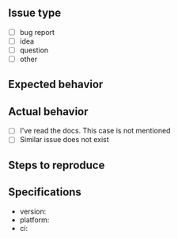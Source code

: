 ## Issue type
* [ ] bug report
* [ ] idea
* [ ] question
* [ ] other

## Expected behavior
<!-- Tell us how it should work. Code snipped would be perfect -->

## Actual behavior
<!-- Show or describe what's wrong. Code is preferred -->

<!-- Please read the docs attentively, especially the `troubleshooting notes` if exists. 
Your case may be a known design limitation. -->
* [ ] I've read the docs. This case is not mentioned
* [ ] Similar issue does not exist

<!-- The rest sections are required for bug reports only -->
## Steps to reproduce
<!-- Code example or demo repo / commit reference would be great. 
We always appreciate it, it truly saves time -->

## Specifications
<!-- Mention the lib version, OS version, node -v, npm -v and ci spec -->
- version:
- platform:
- ci:
